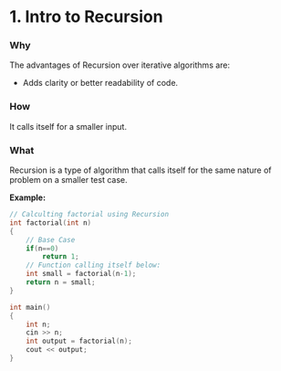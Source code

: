 # 1. Intro to Recursion
### Why
The advantages of Recursion over iterative algorithms are:
- Adds clarity or better readability of code.

### How
It calls itself for a smaller input.

### What
Recursion is a type of algorithm that calls itself for the same nature of problem on a smaller test case. 

**Example:**
```c++
// Calculting factorial using Recursion
int factorial(int n)
{
	// Base Case
	if(n==0)
		return 1;
	// Function calling itself below:
	int small = factorial(n-1);
	return n = small;	
}

int main()
{
	int n;
	cin >> n;
	int output = factorial(n);
	cout << output;
}
```
